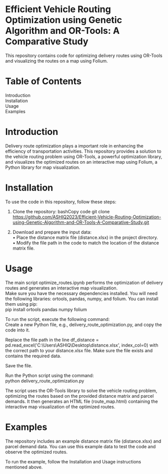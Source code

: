 # Efficient Vehicle Routing Optimization using Genetic Algorithm and OR-Tools: A Comparative Study
This repository contains code for optimizing delivery routes using OR-Tools and visualizing the routes on a map using Folium.

# Table of Contents
Introduction<br>
Installation<br>
Usage<br>
Examples<br>


# Introduction
Delivery route optimization plays a important role in enhancing the efficiency of transportation activities. This repository provides a solution to the vehicle routing problem using OR-Tools, a powerful optimization library, and visualizes the optimized routes on an interactive map using Folium, a Python library for map visualization.

# Installation

To use the code in this repository, follow these steps:
1.	Clone the repository:
bashCopy code
git clone https://github.com/ASHIQ2023/Efficient-Vehicle-Routing-Optimization-using-Genetic-Algorithm-and-OR-Tools-A-Comparative-Study.git

3.	Download and prepare the input data:<br>
• Place the distance matrix file (distance.xlsx) in the project directory.<br>
•	Modify the file path in the code to match the location of the distance matrix file.<br>

# Usage
The main script optimize_routes.ipynb performs the optimization of delivery routes and generates an interactive map visualization.<br>
Make sure you have the necessary dependencies installed. You will need the following libraries: ortools, pandas, numpy, and folium. You can install them using pip:<br>
pip install ortools pandas numpy folium<br>

To run the script, execute the following command:<br>
Create a new Python file, e.g., delivery_route_optimization.py, and copy the code into it.<br>

Replace the file path in the line df_distance = pd.read_excel('C:\\Users\\ASHIQ\\Desktop\\distance.xlsx', index_col=0) with the correct path to your distance.xlsx file. Make sure the file exists and contains the required data.<br>

Save the file.<br>

Run the Python script using the command:<br>
python delivery_route_optimization.py<br>

The script uses the OR-Tools library to solve the vehicle routing problem, optimizing the routes based on the provided distance matrix and parcel demands. It then generates an HTML file (route_map.html) containing the interactive map visualization of the optimized routes.

# Examples

The repository includes an example distance matrix file (distance.xlsx) and parcel demand data. You can use this example data to test the code and observe the optimized routes.<br>

To run the example, follow the Installation and Usage instructions mentioned above.


